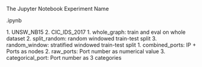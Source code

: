 The Jupyter Notebook Experiment Name

<Dataset>_<Preprocessing>_<PortEncoding>.ipynb

<Dataset>
1. UNSW_NB15
2. CIC_IDS_2017

<Preprocessing>
1. whole_graph: train and eval on whole dataset
2. split_random: random windowed train-test split
3. random_window: stratified windowed train-test split

<PortEncoding>
1. combined_ports: IP + Ports as nodes
2. raw_ports: Port number as numerical value
3. categorical_port: Port number as 3 categories

